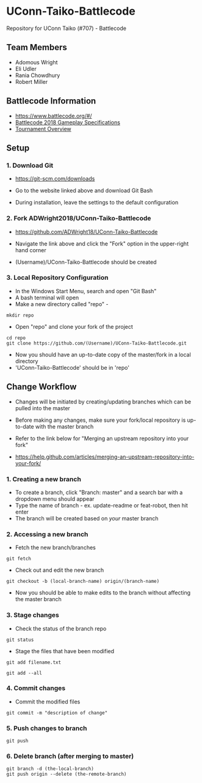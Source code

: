# UConn-Taiko-Battlecode
Repository for UConn Taiko (#707) - Battlecode

## Team Members
* Adomous Wright
* Eli Udler
* Rania Chowdhury
* Robert Miller

## Battlecode Information

* https://www.battlecode.org/#/
* [Battlecode 2018 Gameplay Specifications](https://s3.amazonaws.com/battlecode-2018/specs/battlecode-specs-2018.html)
* [Tournament Overview](https://www.battlecode.org/#/tournaments)

## Setup

### 1. Download Git

* https://git-scm.com/downloads

* Go to the website linked above and download Git Bash
* During installation, leave the settings to the default configuration

### 2. Fork ADWright2018/UConn-Taiko-Battlecode

* https://github.com/ADWright18/UConn-Taiko-Battlecode

* Navigate the link above and click the "Fork" option in the upper-right hand corner
* (Username)/UConn-Taiko-Battlecode should be created

### 3. Local Repository Configuration

* In the Windows Start Menu, search and open "Git Bash"
* A bash terminal will open
* Make a new directory called "repo" -

```
mkdir repo
```

* Open "repo" and clone your fork of the project

```
cd repo
git clone https://github.com/(Username)/UConn-Taiko-Battlecode.git
```

* Now you should have an up-to-date copy of the master/fork in a local directory
* 'UConn-Taiko-Battlecode' should be in 'repo'

## Change Workflow

* Changes will be initiated by creating/updating branches which can be pulled into the master
* Before making any changes, make sure your fork/local repository is up-to-date with the master branch
* Refer to the link below for "Merging an upstream repository into your fork"

* https://help.github.com/articles/merging-an-upstream-repository-into-your-fork/

### 1. Creating a new branch

* To create a branch, click "Branch: master" and a search bar with a dropdown menu should appear
* Type the name of branch - ex. update-readme or feat-robot, then hit enter
* The branch will be created based on _your_ master branch

### 2. Accessing a new branch

* Fetch the new branch/branches
```
git fetch
```

* Check out and edit the new branch
```
git checkout -b (local-branch-name) origin/(branch-name)
```

* Now you should be able to make edits to the branch without affecting the master branch

### 3. Stage changes

* Check the status of the branch repo
```
git status
```

* Stage the files that have been modified
```
git add filename.txt
```
```
git add --all
```
### 4. Commit changes
* Commit the modified files
```
git commit -m "description of change"
```

### 5. Push changes to branch
```
git push
```

### 6. Delete branch (after merging to master)
```
git branch -d (the-local-branch)
git push origin --delete (the-remote-branch)
```
